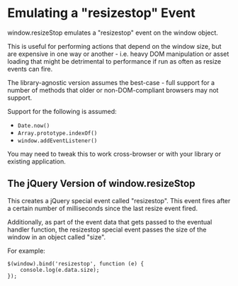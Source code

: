 Emulating a "resizestop" Event
==============================

window.resizeStop emulates a "resizestop" event on the window object.
 
This is useful for performing actions that depend on the window size, but are expensive in one way or another - i.e. heavy DOM manipulation or asset loading that might be detrimental to performance if run as often as resize events can fire.

The library-agnostic version assumes the best-case - full support for a number of methods that older or non-DOM-compliant browsers may not support.
 
Support for the following is assumed:

* `Date.now()`
* `Array.prototype.indexOf()`
* `window.addEventListener()`
 
You may need to tweak this to work cross-browser or with your library or existing application.

## The jQuery Version of window.resizeStop

This creates a jQuery special event called "resizestop". This event fires after a certain number of milliseconds since the last resize event fired.

Additionally, as part of the event data that gets passed to the eventual handler function, the resizestop special event passes the size of the window in an object called "size".

For example:

    $(window).bind('resizestop', function (e) {
        console.log(e.data.size);
    });
